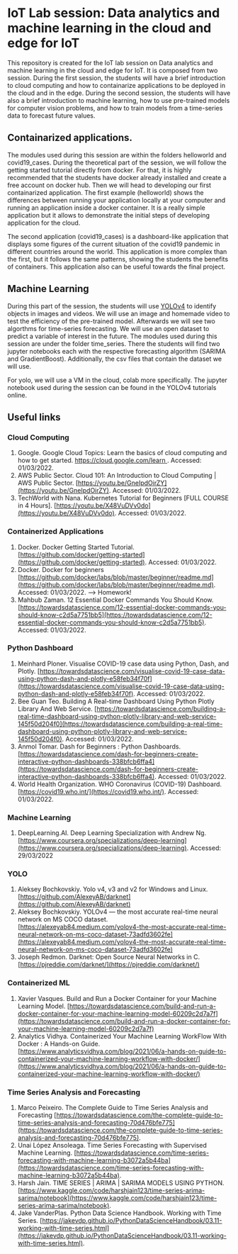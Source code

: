 # IoT Lab session: Data analytics and machine learning in the cloud and edge for IoT

This repository is created for the IoT lab session on Data analytics and machine learning in the cloud and edge for IoT. It is composed from two session. During the first session, the students will have a brief introduction to cloud computing and how to containarize applications to be deployed in the cloud and in the edge. During the second session, the students will have also a brief introduction to machine learning, how to use pre-trained models for computer vision problems, and how to train models from a time-series data to forecast future values. 

## Containarized applications. 
The modules used during this session are within the folders helloworld and covid19_cases. During the theoretical part of the session, we will follow the getting started tutorial directly from docker. For that, it is highly recommended that the students have docker already installed and create a free account on docker hub. Then we will head to developing our first containarized application. The first example (helloworld) shows the differences between running your application locally at your computer and running an application inside a docker container. It is a really simple application but it allows to demonstrate the initial steps of developing application for the cloud. 

The second application (covid19_cases) is a dashboard-like application that displays some figures of the current situation of the covid19 pandemic in different countries around the world. This application is more complex than the first, but it follows the same patterns, showing the students the benefits of containers. This application also can be useful towards the final project. 

## Machine Learning
During this part of the session, the students will use [YOLOv4](https://github.com/AlexeyAB/darknet) to identify objects in images and videos. We will use an image and homemade video to test the efficiency of the pre-trained model. Afterwards we will see two algorthms for time-series forecasting. We will use an open dataset to predict a variable of interest in the future. The modules used during this session are under the folder time_series. There the students will find two jupyter notebooks each with the respective forecasting algorithm (SARIMA and GradientBoost). Additionally, the csv files that contain the dataset we will use. 

For yolo, we will use a VM in the cloud, colab more specifically. The jupyter notebook used during the session can be found in the YOLOv4 tutorials online.  


## Useful links

### Cloud Computing
1. Google. Google Cloud Topics: Learn the basics of cloud computing and how to get started. [https://cloud.google.com/learn 
](https://cloud.google.com/learn 
). Accessed: 01/03/2022.
2. AWS Public Sector. Cloud 101: An Introduction to Cloud Computing | AWS Public Sector. [https://youtu.be/GneIpdOirZY](https://youtu.be/GneIpdOirZY). Accessed: 01/03/2022.
3. TechWorld with Nana. Kubernetes Tutorial for Beginners [FULL COURSE in 4 Hours]. [https://youtu.be/X48VuDVv0do](https://youtu.be/X48VuDVv0do). Accessed: 01/03/2022.

### Containerized Applications
1. Docker. Docker Getting Started Tutorial. [https://github.com/docker/getting-started](https://github.com/docker/getting-started). Accessed: 01/03/2022. 
2. Docker. Docker for beginners [https://github.com/docker/labs/blob/master/beginner/readme.md](https://github.com/docker/labs/blob/master/beginner/readme.md). Accessed: 01/03/2022. --> Homework!
3. Mahbub Zaman. 12 Essential Docker Commands You Should Know. [https://towardsdatascience.com/12-essential-docker-commands-you-should-know-c2d5a7751bb5](https://towardsdatascience.com/12-essential-docker-commands-you-should-know-c2d5a7751bb5). Accessed: 01/03/2022.

### Python Dashboard
1. Meinhard Ploner. Visualise COVID-19 case data using Python, Dash, and Plotly. [https://towardsdatascience.com/visualise-covid-19-case-data-using-python-dash-and-plotly-e58feb34f70f](https://towardsdatascience.com/visualise-covid-19-case-data-using-python-dash-and-plotly-e58feb34f70f). Accessed: 01/03/2022.
2. Bee Guan Teo. Building A Real-time Dashboard Using Python Plotly Library And Web Service. [https://towardsdatascience.com/building-a-real-time-dashboard-using-python-plotly-library-and-web-service-145f50d204f0](https://towardsdatascience.com/building-a-real-time-dashboard-using-python-plotly-library-and-web-service-145f50d204f0). Accessed: 01/03/2022.
3. Anmol Tomar. Dash for Beginners : Python Dashboards. [https://towardsdatascience.com/dash-for-beginners-create-interactive-python-dashboards-338bfcb6ffa4](https://towardsdatascience.com/dash-for-beginners-create-interactive-python-dashboards-338bfcb6ffa4). Accessed: 01/03/2022.
4. World Health Organization. WHO Coronavirus (COVID-19) Dashboard. [https://covid19.who.int/](https://covid19.who.int/). Accessed: 01/03/2022.

### Machine Learning
1. DeepLearning.AI. Deep Learning Specialization with Andrew Ng. [https://www.coursera.org/specializations/deep-learning](https://www.coursera.org/specializations/deep-learning). Accessed: 29/03/2022

### YOLO
1. Aleksey Bochkovskiy. Yolo v4, v3 and v2 for Windows and Linux. [https://github.com/AlexeyAB/darknet](https://github.com/AlexeyAB/darknet)
2. Aleksey Bochkovskiy. YOLOv4 — the most accurate real-time neural network on MS COCO dataset. [https://alexeyab84.medium.com/yolov4-the-most-accurate-real-time-neural-network-on-ms-coco-dataset-73adfd3602fe](https://alexeyab84.medium.com/yolov4-the-most-accurate-real-time-neural-network-on-ms-coco-dataset-73adfd3602fe)
3. Joseph Redmon. Darknet: Open Source Neural Networks in C. [https://pjreddie.com/darknet/](https://pjreddie.com/darknet/)

### Containerized ML
1. Xavier Vasques. Build and Run a Docker Container for your Machine Learning Model. [https://towardsdatascience.com/build-and-run-a-docker-container-for-your-machine-learning-model-60209c2d7a7f](https://towardsdatascience.com/build-and-run-a-docker-container-for-your-machine-learning-model-60209c2d7a7f)
2. Analytics Vidhya. Containerized Your Machine Learning WorkFlow With Docker : A Hands-on Guide. [https://www.analyticsvidhya.com/blog/2021/06/a-hands-on-guide-to-containerized-your-machine-learning-workflow-with-docker/](https://www.analyticsvidhya.com/blog/2021/06/a-hands-on-guide-to-containerized-your-machine-learning-workflow-with-docker/)

### Time Series Analysis and Forecasting
1. Marco Peixeiro. The Complete Guide to Time Series Analysis and Forecasting [https://towardsdatascience.com/the-complete-guide-to-time-series-analysis-and-forecasting-70d476bfe775](https://towardsdatascience.com/the-complete-guide-to-time-series-analysis-and-forecasting-70d476bfe775).
2. Unai López Ansoleaga. Time Series Forecasting with Supervised Machine Learning. [https://towardsdatascience.com/time-series-forecasting-with-machine-learning-b3072a5b44ba](https://towardsdatascience.com/time-series-forecasting-with-machine-learning-b3072a5b44ba).
3. Harsh Jain. TIME SERIES | ARIMA | SARIMA MODELS USING PYTHON. [https://www.kaggle.com/code/harshjain123/time-series-arima-sarima/notebook](https://www.kaggle.com/code/harshjain123/time-series-arima-sarima/notebook). 
4. Jake VanderPlas. Python Data Science Handbook. Working with Time Series. [https://jakevdp.github.io/PythonDataScienceHandbook/03.11-working-with-time-series.html](https://jakevdp.github.io/PythonDataScienceHandbook/03.11-working-with-time-series.html). 
